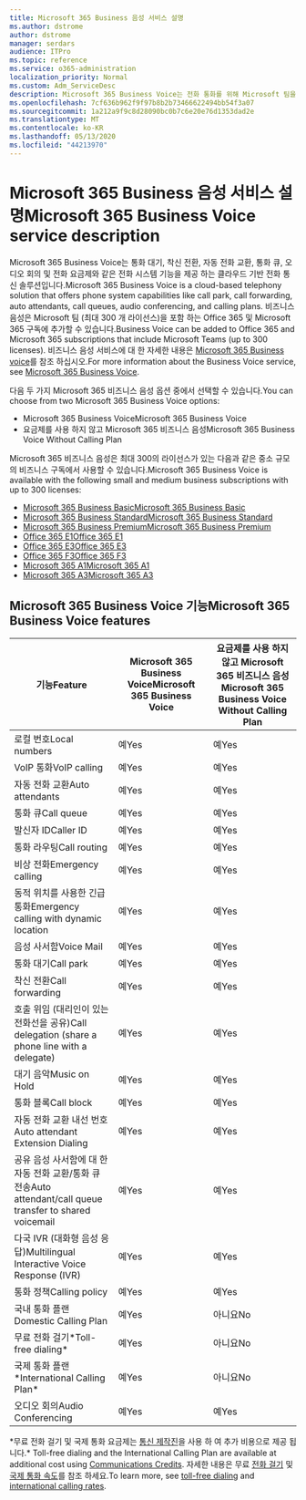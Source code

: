 ```yaml
---
title: Microsoft 365 Business 음성 서비스 설명
ms.author: dstrome
author: dstrome
manager: serdars
audience: ITPro
ms.topic: reference
ms.service: o365-administration
localization_priority: Normal
ms.custom: Adm_ServiceDesc
description: Microsoft 365 Business Voice는 전화 통화를 위해 Microsoft 팀을 사용할 수 있는 추가 기능 서비스입니다. 전화 시스템, 국내 통화 계획, SMS 및 오디오 회의를 결합 한 것입니다.
ms.openlocfilehash: 7cf636b962f9f97b8b2b73466622494bb54f3a07
ms.sourcegitcommit: 1a212a9f9c8d28090bc0b7c6e20e76d1353dad2e
ms.translationtype: MT
ms.contentlocale: ko-KR
ms.lasthandoff: 05/13/2020
ms.locfileid: "44213970"
---
```

# <a name="microsoft-365-business-voice-service-description"></a><span data-ttu-id="3a94b-104">Microsoft 365 Business 음성 서비스 설명</span><span class="sxs-lookup"><span data-stu-id="3a94b-104">Microsoft 365 Business Voice service description</span></span>

<span data-ttu-id="3a94b-105">Microsoft 365 Business Voice는 통화 대기, 착신 전환, 자동 전화 교환, 통화 큐, 오디오 회의 및 전화 요금제와 같은 전화 시스템 기능을 제공 하는 클라우드 기반 전화 통신 솔루션입니다.</span><span class="sxs-lookup"><span data-stu-id="3a94b-105">Microsoft 365 Business Voice is a cloud-based telephony solution that offers phone system capabilities like call park, call forwarding, auto attendants, call queues, audio conferencing, and calling plans.</span></span> <span data-ttu-id="3a94b-106">비즈니스 음성은 Microsoft 팀 (최대 300 개 라이선스)을 포함 하는 Office 365 및 Microsoft 365 구독에 추가할 수 있습니다.</span><span class="sxs-lookup"><span data-stu-id="3a94b-106">Business Voice can be added to Office 365 and Microsoft 365 subscriptions that include Microsoft Teams (up to 300 licenses).</span></span> <span data-ttu-id="3a94b-107">비즈니스 음성 서비스에 대 한 자세한 내용은 [Microsoft 365 Business voice](https://docs.microsoft.com/MicrosoftTeams/business-voice/whats-business-voice)를 참조 하십시오.</span><span class="sxs-lookup"><span data-stu-id="3a94b-107">For more information about the Business Voice service, see [Microsoft 365 Business Voice](https://docs.microsoft.com/MicrosoftTeams/business-voice/whats-business-voice).</span></span>

<span data-ttu-id="3a94b-108">다음 두 가지 Microsoft 365 비즈니스 음성 옵션 중에서 선택할 수 있습니다.</span><span class="sxs-lookup"><span data-stu-id="3a94b-108">You can choose from two Microsoft 365 Business Voice options:</span></span>

- <span data-ttu-id="3a94b-109">Microsoft 365 Business Voice</span><span class="sxs-lookup"><span data-stu-id="3a94b-109">Microsoft 365 Business Voice</span></span>
- <span data-ttu-id="3a94b-110">요금제를 사용 하지 않고 Microsoft 365 비즈니스 음성</span><span class="sxs-lookup"><span data-stu-id="3a94b-110">Microsoft 365 Business Voice Without Calling Plan</span></span>

<span data-ttu-id="3a94b-111">Microsoft 365 비즈니스 음성은 최대 300의 라이선스가 있는 다음과 같은 중소 규모의 비즈니스 구독에서 사용할 수 있습니다.</span><span class="sxs-lookup"><span data-stu-id="3a94b-111">Microsoft 365 Business Voice is available with the following small and medium business subscriptions with up to 300 licenses:</span></span>

- [<span data-ttu-id="3a94b-112">Microsoft 365 Business Basic</span><span class="sxs-lookup"><span data-stu-id="3a94b-112">Microsoft 365 Business Basic</span></span>](office-365-platform-service-description/office-365-platform-service-description.md)
- [<span data-ttu-id="3a94b-113">Microsoft 365 Business Standard</span><span class="sxs-lookup"><span data-stu-id="3a94b-113">Microsoft 365 Business Standard</span></span>](office-365-platform-service-description/office-365-platform-service-description.md)
- [<span data-ttu-id="3a94b-114">Microsoft 365 Business Premium</span><span class="sxs-lookup"><span data-stu-id="3a94b-114">Microsoft 365 Business Premium</span></span>](microsoft-365-business-service-description.md)
- [<span data-ttu-id="3a94b-115">Office 365 E1</span><span class="sxs-lookup"><span data-stu-id="3a94b-115">Office 365 E1</span></span>](https://www.microsoft.com/en-us/microsoft-365/business/office-365-enterprise-e1-business-software?activetab=pivot%3aoverviewtab)
- [<span data-ttu-id="3a94b-116">Office 365 E3</span><span class="sxs-lookup"><span data-stu-id="3a94b-116">Office 365 E3</span></span>](https://www.microsoft.com/en-us/microsoft-365/business/office-365-enterprise-e3-business-software?activetab=pivot%3aoverviewtab)
- [<span data-ttu-id="3a94b-117">Office 365 F3</span><span class="sxs-lookup"><span data-stu-id="3a94b-117">Office 365 F3</span></span>](https://www.microsoft.com/en-us/microsoft-365/business/office-365-f1?activetab=pivot%3aoverviewtab)
- [<span data-ttu-id="3a94b-118">Microsoft 365 A1</span><span class="sxs-lookup"><span data-stu-id="3a94b-118">Microsoft 365 A1</span></span>](https://www.microsoft.com/en-us/microsoft-365/academic/compare-office-365-education-plans?activetab=tab:primaryr1)
- [<span data-ttu-id="3a94b-119">Microsoft 365 A3</span><span class="sxs-lookup"><span data-stu-id="3a94b-119">Microsoft 365 A3</span></span>](https://www.microsoft.com/en-us/microsoft-365/academic/compare-office-365-education-plans?activetab=tab:primaryr1)

## <a name="microsoft-365-business-voice-features"></a><span data-ttu-id="3a94b-120">Microsoft 365 Business Voice 기능</span><span class="sxs-lookup"><span data-stu-id="3a94b-120">Microsoft 365 Business Voice features</span></span>

| <span data-ttu-id="3a94b-121">**기능**</span><span class="sxs-lookup"><span data-stu-id="3a94b-121">**Feature**</span></span>                                            | <span data-ttu-id="3a94b-122">**Microsoft 365 Business Voice**</span><span class="sxs-lookup"><span data-stu-id="3a94b-122">**Microsoft 365 Business Voice**</span></span> | <span data-ttu-id="3a94b-123">**요금제를 사용 하지 않고 Microsoft 365 비즈니스 음성**</span><span class="sxs-lookup"><span data-stu-id="3a94b-123">**Microsoft 365 Business Voice Without Calling Plan**</span></span> |
|--------------------------------------------------------|----------------------------------|-------------------------------------------------------|
| <span data-ttu-id="3a94b-124">로컬 번호</span><span class="sxs-lookup"><span data-stu-id="3a94b-124">Local numbers</span></span>                                          | <span data-ttu-id="3a94b-125">예</span><span class="sxs-lookup"><span data-stu-id="3a94b-125">Yes</span></span>                              | <span data-ttu-id="3a94b-126">예</span><span class="sxs-lookup"><span data-stu-id="3a94b-126">Yes</span></span>                                                   |
| <span data-ttu-id="3a94b-127">VoIP 통화</span><span class="sxs-lookup"><span data-stu-id="3a94b-127">VoIP calling</span></span>                                           | <span data-ttu-id="3a94b-128">예</span><span class="sxs-lookup"><span data-stu-id="3a94b-128">Yes</span></span>                              | <span data-ttu-id="3a94b-129">예</span><span class="sxs-lookup"><span data-stu-id="3a94b-129">Yes</span></span>                                                   |
| <span data-ttu-id="3a94b-130">자동 전화 교환</span><span class="sxs-lookup"><span data-stu-id="3a94b-130">Auto attendants</span></span>                                        | <span data-ttu-id="3a94b-131">예</span><span class="sxs-lookup"><span data-stu-id="3a94b-131">Yes</span></span>                              | <span data-ttu-id="3a94b-132">예</span><span class="sxs-lookup"><span data-stu-id="3a94b-132">Yes</span></span>                                                   |
| <span data-ttu-id="3a94b-133">통화 큐</span><span class="sxs-lookup"><span data-stu-id="3a94b-133">Call queue</span></span>                                             | <span data-ttu-id="3a94b-134">예</span><span class="sxs-lookup"><span data-stu-id="3a94b-134">Yes</span></span>                              | <span data-ttu-id="3a94b-135">예</span><span class="sxs-lookup"><span data-stu-id="3a94b-135">Yes</span></span>                                                   |
| <span data-ttu-id="3a94b-136">발신자 ID</span><span class="sxs-lookup"><span data-stu-id="3a94b-136">Caller ID</span></span>                                              | <span data-ttu-id="3a94b-137">예</span><span class="sxs-lookup"><span data-stu-id="3a94b-137">Yes</span></span>                              | <span data-ttu-id="3a94b-138">예</span><span class="sxs-lookup"><span data-stu-id="3a94b-138">Yes</span></span>                                                   |
| <span data-ttu-id="3a94b-139">통화 라우팅</span><span class="sxs-lookup"><span data-stu-id="3a94b-139">Call routing</span></span>                                           | <span data-ttu-id="3a94b-140">예</span><span class="sxs-lookup"><span data-stu-id="3a94b-140">Yes</span></span>                              | <span data-ttu-id="3a94b-141">예</span><span class="sxs-lookup"><span data-stu-id="3a94b-141">Yes</span></span>                                                   |
| <span data-ttu-id="3a94b-142">비상 전화</span><span class="sxs-lookup"><span data-stu-id="3a94b-142">Emergency calling</span></span>                                      | <span data-ttu-id="3a94b-143">예</span><span class="sxs-lookup"><span data-stu-id="3a94b-143">Yes</span></span>                              | <span data-ttu-id="3a94b-144">예</span><span class="sxs-lookup"><span data-stu-id="3a94b-144">Yes</span></span>                                                   |
| <span data-ttu-id="3a94b-145">동적 위치를 사용한 긴급 통화</span><span class="sxs-lookup"><span data-stu-id="3a94b-145">Emergency calling with dynamic location</span></span>                | <span data-ttu-id="3a94b-146">예</span><span class="sxs-lookup"><span data-stu-id="3a94b-146">Yes</span></span>                              | <span data-ttu-id="3a94b-147">예</span><span class="sxs-lookup"><span data-stu-id="3a94b-147">Yes</span></span>                                                   |
| <span data-ttu-id="3a94b-148">음성 사서함</span><span class="sxs-lookup"><span data-stu-id="3a94b-148">Voice Mail</span></span>                                             | <span data-ttu-id="3a94b-149">예</span><span class="sxs-lookup"><span data-stu-id="3a94b-149">Yes</span></span>                              | <span data-ttu-id="3a94b-150">예</span><span class="sxs-lookup"><span data-stu-id="3a94b-150">Yes</span></span>                                                   |
| <span data-ttu-id="3a94b-151">통화 대기</span><span class="sxs-lookup"><span data-stu-id="3a94b-151">Call park</span></span>                                              | <span data-ttu-id="3a94b-152">예</span><span class="sxs-lookup"><span data-stu-id="3a94b-152">Yes</span></span>                              | <span data-ttu-id="3a94b-153">예</span><span class="sxs-lookup"><span data-stu-id="3a94b-153">Yes</span></span>                                                   |
| <span data-ttu-id="3a94b-154">착신 전환</span><span class="sxs-lookup"><span data-stu-id="3a94b-154">Call forwarding</span></span>                                        | <span data-ttu-id="3a94b-155">예</span><span class="sxs-lookup"><span data-stu-id="3a94b-155">Yes</span></span>                              | <span data-ttu-id="3a94b-156">예</span><span class="sxs-lookup"><span data-stu-id="3a94b-156">Yes</span></span>                                                   |
| <span data-ttu-id="3a94b-157">호출 위임 (대리인이 있는 전화선을 공유)</span><span class="sxs-lookup"><span data-stu-id="3a94b-157">Call delegation (share a phone line with a delegate)</span></span>   | <span data-ttu-id="3a94b-158">예</span><span class="sxs-lookup"><span data-stu-id="3a94b-158">Yes</span></span>                              | <span data-ttu-id="3a94b-159">예</span><span class="sxs-lookup"><span data-stu-id="3a94b-159">Yes</span></span>                                                   |
| <span data-ttu-id="3a94b-160">대기 음악</span><span class="sxs-lookup"><span data-stu-id="3a94b-160">Music on Hold</span></span>                                          | <span data-ttu-id="3a94b-161">예</span><span class="sxs-lookup"><span data-stu-id="3a94b-161">Yes</span></span>                              | <span data-ttu-id="3a94b-162">예</span><span class="sxs-lookup"><span data-stu-id="3a94b-162">Yes</span></span>                                                   |
| <span data-ttu-id="3a94b-163">통화 블록</span><span class="sxs-lookup"><span data-stu-id="3a94b-163">Call block</span></span>                                             | <span data-ttu-id="3a94b-164">예</span><span class="sxs-lookup"><span data-stu-id="3a94b-164">Yes</span></span>                              | <span data-ttu-id="3a94b-165">예</span><span class="sxs-lookup"><span data-stu-id="3a94b-165">Yes</span></span>                                                   |
| <span data-ttu-id="3a94b-166">자동 전화 교환 내선 번호</span><span class="sxs-lookup"><span data-stu-id="3a94b-166">Auto attendant Extension Dialing</span></span>                       | <span data-ttu-id="3a94b-167">예</span><span class="sxs-lookup"><span data-stu-id="3a94b-167">Yes</span></span>                              | <span data-ttu-id="3a94b-168">예</span><span class="sxs-lookup"><span data-stu-id="3a94b-168">Yes</span></span>                                                   |
| <span data-ttu-id="3a94b-169">공유 음성 사서함에 대 한 자동 전화 교환/통화 큐 전송</span><span class="sxs-lookup"><span data-stu-id="3a94b-169">Auto attendant/call queue transfer to shared voicemail</span></span> | <span data-ttu-id="3a94b-170">예</span><span class="sxs-lookup"><span data-stu-id="3a94b-170">Yes</span></span>                              | <span data-ttu-id="3a94b-171">예</span><span class="sxs-lookup"><span data-stu-id="3a94b-171">Yes</span></span>                                                   |
| <span data-ttu-id="3a94b-172">다국 IVR (대화형 음성 응답)</span><span class="sxs-lookup"><span data-stu-id="3a94b-172">Multilingual Interactive Voice Response (IVR)</span></span>          | <span data-ttu-id="3a94b-173">예</span><span class="sxs-lookup"><span data-stu-id="3a94b-173">Yes</span></span>                              | <span data-ttu-id="3a94b-174">예</span><span class="sxs-lookup"><span data-stu-id="3a94b-174">Yes</span></span>                                                   |
| <span data-ttu-id="3a94b-175">통화 정책</span><span class="sxs-lookup"><span data-stu-id="3a94b-175">Calling policy</span></span>                                         | <span data-ttu-id="3a94b-176">예</span><span class="sxs-lookup"><span data-stu-id="3a94b-176">Yes</span></span>                              | <span data-ttu-id="3a94b-177">예</span><span class="sxs-lookup"><span data-stu-id="3a94b-177">Yes</span></span>                                                   |
| <span data-ttu-id="3a94b-178">국내 통화 플랜</span><span class="sxs-lookup"><span data-stu-id="3a94b-178">Domestic Calling Plan</span></span>                                  | <span data-ttu-id="3a94b-179">예</span><span class="sxs-lookup"><span data-stu-id="3a94b-179">Yes</span></span>                              | <span data-ttu-id="3a94b-180">아니요</span><span class="sxs-lookup"><span data-stu-id="3a94b-180">No</span></span>                                                    |
| <span data-ttu-id="3a94b-181">무료 전화 걸기\*</span><span class="sxs-lookup"><span data-stu-id="3a94b-181">Toll-free dialing\*</span></span>                                    | <span data-ttu-id="3a94b-182">예</span><span class="sxs-lookup"><span data-stu-id="3a94b-182">Yes</span></span>                              | <span data-ttu-id="3a94b-183">아니요</span><span class="sxs-lookup"><span data-stu-id="3a94b-183">No</span></span>                                                    |
| <span data-ttu-id="3a94b-184">국제 통화 플랜\*</span><span class="sxs-lookup"><span data-stu-id="3a94b-184">International Calling Plan\*</span></span>                           | <span data-ttu-id="3a94b-185">예</span><span class="sxs-lookup"><span data-stu-id="3a94b-185">Yes</span></span>                              | <span data-ttu-id="3a94b-186">아니요</span><span class="sxs-lookup"><span data-stu-id="3a94b-186">No</span></span>                                                    |
| <span data-ttu-id="3a94b-187">오디오 회의</span><span class="sxs-lookup"><span data-stu-id="3a94b-187">Audio Conferencing</span></span>                                     | <span data-ttu-id="3a94b-188">예</span><span class="sxs-lookup"><span data-stu-id="3a94b-188">Yes</span></span>                              | <span data-ttu-id="3a94b-189">예</span><span class="sxs-lookup"><span data-stu-id="3a94b-189">Yes</span></span>                                                   |
 
<span data-ttu-id="3a94b-190">\*무료 전화 걸기 및 국제 통화 요금제는 [통신 제작진](https://docs.microsoft.com/microsoftteams/what-are-communications-credits)을 사용 하 여 추가 비용으로 제공 됩니다.</span><span class="sxs-lookup"><span data-stu-id="3a94b-190">\* Toll-free dialing and the International Calling Plan are available at additional cost using [Communications Credits](https://docs.microsoft.com/microsoftteams/what-are-communications-credits).</span></span> <span data-ttu-id="3a94b-191">자세한 내용은 무료 [전화 걸기](https://docs.microsoft.com/microsoftteams/toll-free-dialing-limitations-and-restrictions) 및 [국제 통화 속도](https://www.microsoft.com/microsoft-365/microsoft-teams/voice-calling?rtc=1#ow-download-rates)를 참조 하세요.</span><span class="sxs-lookup"><span data-stu-id="3a94b-191">To learn more, see [toll-free dialing](https://docs.microsoft.com/microsoftteams/toll-free-dialing-limitations-and-restrictions) and [international calling rates](https://www.microsoft.com/microsoft-365/microsoft-teams/voice-calling?rtc=1#ow-download-rates).</span></span>
